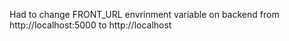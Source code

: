Had to change FRONT_URL envrinment variable on backend from http://localhost:5000 to http://localhost

